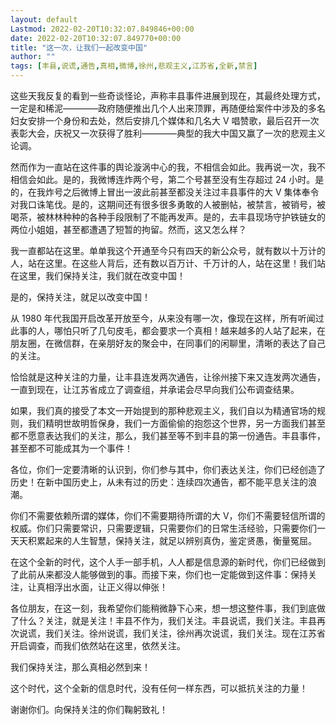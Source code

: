 ```yaml
---
layout: default
Lastmod: 2022-02-20T10:32:07.849846+00:00
date: 2022-02-20T10:32:07.849770+00:00
title: "这一次，让我们一起改变中国"
author: ""
tags: [丰县,说谎,通告,真相,微博,徐州,悲观主义,江苏省,全新,禁言]
---
```


这些天我反复的看到一些奇谈怪论，声称丰县事件进展到现在，其最终处理方式，一定是和稀泥————政府随便推出几个人出来顶罪，再随便给案件中涉及的多名妇女安排一个身份和去处，然后安排几个媒体和几名大 V 唱赞歌，最后召开一次表彰大会，庆祝又一次获得了胜利————典型的我大中国又赢了一次的悲观主义论调。

然而作为一直站在这件事的舆论漩涡中心的我，不相信会如此。我再说一次，我不相信会如此。是的，我微博连炸两个号，第二个号甚至没有生存超过 24 小时。是的，在我炸号之后微博上冒出一波此前甚至都没关注过丰县事件的大 V 集体奉令对我口诛笔伐。是的，这期间还有很多很多勇敢的人被删帖，被禁言，被销号，被喝茶，被林林种种的各种手段限制了不能再发声。是的，去丰县现场守护铁链女的两位小姐姐，甚至都遭遇了短暂的拘留。然而，这又怎么样？

我一直都站在这里。单单我这个开通至今只有四天的新公众号，就有数以十万计的人，站在这里。在这些人背后，还有数以百万计、千万计的人，站在这里！我们站在这里，我们保持关注，我们就在改变中国！

是的，保持关注，就足以改变中国！

从 1980 年代我国开启改革开放至今，从来没有哪一次，像现在这样，所有听闻过此事的人，哪怕只听了几句皮毛，都会要求一个真相！越来越多的人站了起来，在朋友圈，在微信群，在亲朋好友的聚会中，在同事们的闲聊里，清晰的表达了自己的关注。

恰恰就是这种关注的力量，让丰县连发两次通告，让徐州接下来又连发两次通告，一直到现在，让江苏省成立了调查组，并承诺会尽早向我们公布调查结果。

如果，我们真的接受了本文一开始提到的那种悲观主义，我们自以为精通官场的规则，我们精明世故明哲保身，我们一方面偷偷的抱怨这个世界，另一方面我们甚至都不愿意表达我们的关注，那么，我们甚至等不到丰县的第一份通告。丰县事件，甚至都不可能成其为一个事件！

各位，你们一定要清晰的认识到，你们参与其中，你们表达关注，你们已经创造了历史！在新中国历史上，从未有过的历史：连续四次通告，都不能平息关注的浪潮。

你们不需要依赖所谓的媒体，你们不需要期待所谓的大 V，你们不需要轻信所谓的权威。你们只需要常识，只需要逻辑，只需要你们的日常生活经验，只需要你们一天天积累起来的人生智慧，保持关注，就足以辨别真伪，鉴定贤愚，衡量冤屈。

在这个全新的时代，这个人手一部手机，人人都是信息源的新时代，你们已经做到了此前从来都没人能够做到的事。而接下来，你们也一定能做到这件事：保持关注，让真相浮出水面，让正义得以伸张！

各位朋友，在这一刻，我希望你们能稍微静下心来，想一想这整件事，我们到底做了什么？关注，就是关注！丰县不作为，我们关注。丰县说谎，我们关注。丰县再次说谎，我们关注。徐州说谎，我们关注，徐州再次说谎，我们关注。现在江苏省开启调查，而我们依然站在这里，依然关注。

我们保持关注，那么真相必然到来！

这个时代，这个全新的信息时代，没有任何一样东西，可以抵抗关注的力量！

谢谢你们。向保持关注的你们鞠躬致礼！

